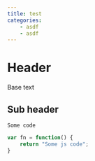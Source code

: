 ```yaml
---
title: test
categories:
    - asdf
    - asdf
---
```


# Header

Base text

## Sub header

```
Some code
```

```javascript
var fn = function() { 
    return "Some js code";
}
```

